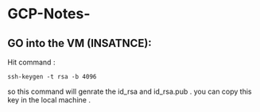 # GCP-Notes-

## GO into the VM (INSATNCE):
 Hit command : 
 ````
ssh-keygen -t rsa -b 4096
````
so this command will genrate the id_rsa and id_rsa.pub .
you can copy this key in the local machine .
